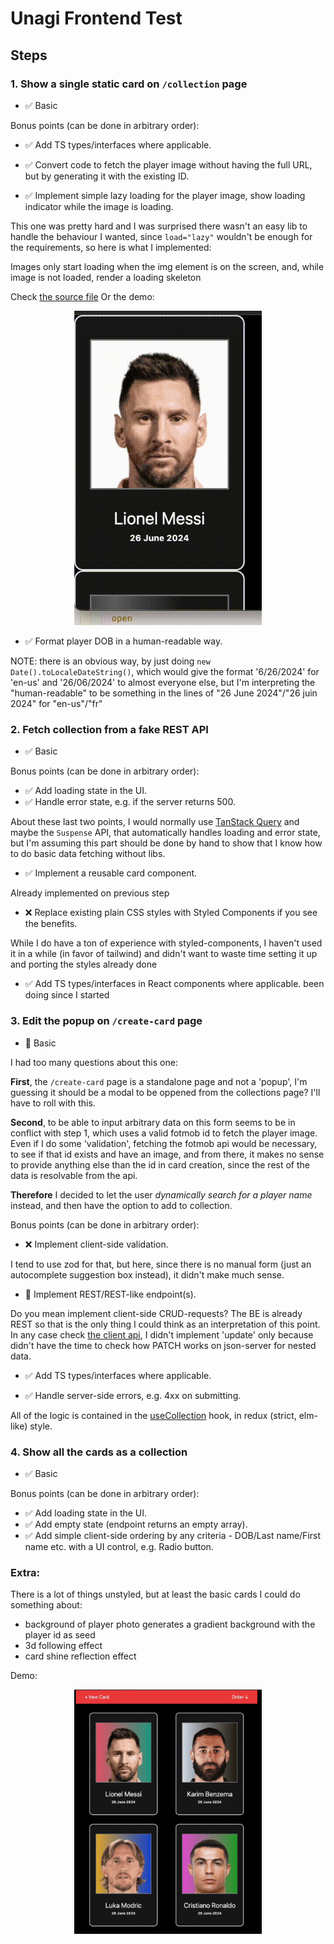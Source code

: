 # Unagi Frontend Test

## Steps

### 1. Show a single static card on `/collection` page
- ✅ Basic

Bonus points (can be done in arbitrary order):
- ✅ Add TS types/interfaces where applicable.
- ✅ Convert code to fetch the player image without having the full URL,
  but by generating it with the existing ID.

- ✅ Implement simple lazy loading for the player image, show loading indicator
  while the image is loading.

This one was pretty hard and I was surprised there wasn't an easy lib to handle the behaviour I wanted, since `load="lazy"` wouldn't be enough for the requirements, so here is what I implemented:

Images only start loading when the img element is on the screen, and, while image is not loaded, render a loading skeleton

Check [the source file](./src/pages/LazyImage.tsx)
Or the demo:

<p align="center">
  <img src="./demo-lazy-load.gif" width="300px">
</p>



- ✅ Format player DOB in a human-readable way.

NOTE: there is an obvious way, by just doing `new Date().toLocaleDateString()`, which would give the format '6/26/2024' for 'en-us' and '26/06/2024' to almost everyone else, but I'm interpreting the "human-readable" to be something in the lines of "26 June 2024"/"26 juin 2024" for "en-us"/"fr"

### 2. Fetch collection from a fake REST API
- ✅ Basic

Bonus points (can be done in arbitrary order):

- ✅ Add loading state in the UI.
- ✅ Handle error state, e.g. if the server returns 500.

About these last two points, I would normally use [TanStack Query](https://tanstack.com/query/latest/docs/framework/react/overview) and maybe the `Suspense` API, that automatically handles loading and error state, but I'm assuming this part should be done by hand to show that I know how to do basic data fetching without libs.

- ✅ Implement a reusable card component.

Already implemented on previous step

- ❌ Replace existing plain CSS styles with Styled Components if you see the benefits.

While I do have a ton of experience with styled-components, I haven't used it in a while (in favor of tailwind) and didn't want to waste time setting it up and porting the styles already done

- ✅ Add TS types/interfaces in React components where applicable.
been doing since I started


### 3. Edit the popup on `/create-card` page

- 🤷 Basic

I had too many questions about this one:

**First**, the `/create-card` page is a standalone page and not a 'popup',  I'm guessing it should be a modal to be oppened from the collections page? I'll have to roll with this.

**Second**, to be able to input arbitrary data on this form seems to be in conflict with step 1, which uses a valid fotmob id to fetch the player image. Even if I do some 'validation', fetching the fotmob api would be necessary, to see if that id exists and have an image, and from there, it makes no sense to provide anything else than the id in card creation, since the rest of the data is resolvable from the api.

**Therefore** I decided to let the user *dynamically search for a player name* instead, and then have the option to add to collection.

Bonus points (can be done in arbitrary order):

- ❌ Implement client-side validation.

I tend to use zod for that, but here, since there is no manual form (just an autocomplete suggestion box instead), it didn't make much sense.

- 🤷 Implement REST/REST-like endpoint(s).

Do you mean implement client-side CRUD-requests? The BE is already REST so that is the only thing I could think as an interpretation of this point.
In any case check [the client api](./src/lib/collection.ts), I didn't implement 'update' only because didn't have the time to check how PATCH works on json-server for nested data.

- ✅ Add TS types/interfaces where applicable.

- ✅ Handle server-side errors, e.g. 4xx on submitting.

All of the logic is contained in the [useCollection](./src/lib/useCollection.ts) hook, in redux (strict, elm-like) style.


### 4. Show all the cards as a collection

- ✅ Basic

Bonus points (can be done in arbitrary order):
- ✅ Add loading state in the UI.
- ✅ Add empty state (endpoint returns an empty array).
- ✅ Add simple client-side ordering by any criteria - DOB/Last name/First name etc.
  with a UI control, e.g. Radio button.


### Extra:

There is a lot of things unstyled, but at least the basic cards I could do something about:

- background of player photo generates a gradient background with the player id as seed
- 3d following effect
- card shine reflection effect

Demo:

<p align="center">
  <img src="./demo.gif" width="300px">
</p>
